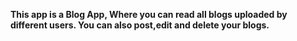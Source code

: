 **This app is a Blog App, Where you can read all blogs uploaded by different users. You can also post,edit and delete your blogs.**
